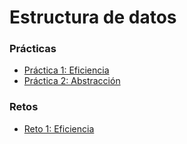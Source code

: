 Estructura de datos
====================

### Prácticas
*	[Práctica 1: Eficiencia](practicas/practica1/README.md)
*	[Práctica 2: Abstracción](practicas/practica1/README.md)

### Retos
*	[Reto 1: Eficiencia](retos/reto1/reto1.pdf)
